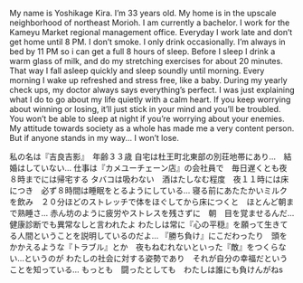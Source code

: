My name is Yoshikage Kira. I’m 33 years old. My home is in the upscale neighborhood of northeast Morioh. I am currently a bachelor. I work for the Kameyu Market regional management office. Everyday I work late and don’t get home until 8 PM. I don’t smoke. I only drink occasionally. I’m always in bed by 11 PM so i can get a full 8 hours of sleep. Before I sleep I drink a warm glass of milk, and do my stretching exercises for about 20 minutes. That way I fall asleep quickly and sleep soundly until morning. Every morning I wake up refreshed and stress free, like a baby. During my yearly check ups, my doctor always says everything’s perfect. I was just explaining what I do to go about my life quietly with a calm heart. If you keep worrying about winning or losing, it’ll just stick in your mind and you’ll be troubled. You won’t be able to sleep at night if you’re worrying about your enemies. My attitude towards society as a whole has made me a very content person. But if anyone stands in my way... I won’t lose.

私の名は『吉良吉影』　年齢３３歳 自宅は杜王町北東部の別荘地帯にあり…　結婚はしていない…
仕事は『カメユーチェーン店』の会社員で　毎日遅くとも夜８時までには帰宅する タバコは吸わない　酒はたしなむ程度　夜１１時には床につき　必ず８時間は睡眠をとるようにしている…
寝る前にあたたかいミルクを飲み　２０分ほどのストレッチで体をほぐしてから床につくと　ほとんど朝まで熟睡さ… 赤ん坊のように疲労やストレスを残さずに　朝　目を覚ませるんだ… 健康診断でも異常なしと言われたよ
わたしは常に『心の平穏』を願って生きてる人間ということを説明しているのだよ…
『勝ち負け』にこだわったり　頭をかかえるような『トラブル』とか　夜もねむれないといった『敵』をつくらない…というのが わたしの社会に対する姿勢であり　それが自分の幸福だということを知っている…
もっとも　闘ったとしても　わたしは誰にも負けんがねs